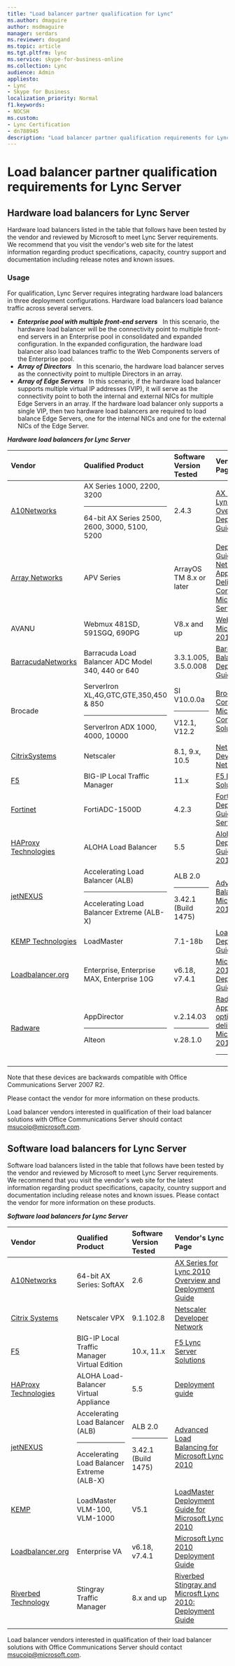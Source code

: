 ```yaml
---
title: "Load balancer partner qualification for Lync"
ms.author: dmaguire
author: msdmaguire
manager: serdars
ms.reviewer: dougand
ms.topic: article
ms.tgt.pltfrm: lync
ms.service: skype-for-business-online
ms.collection: Lync
audience: Admin
appliesto:
- Lync
- Skype for Business 
localization_priority: Normal
f1.keywords:
- NOCSH
ms.custom:
- Lync Certification
- dn788945
description: "Load balancer partner qualification requirements for Lync."
---
```


# Load balancer partner qualification requirements for Lync Server

## Hardware load balancers for Lync Server
Hardware load balancers listed in the table that follows have been tested by the vendor and reviewed by Microsoft to meet Lync Server requirements. We recommend that you visit the vendor's web site for the latest information regarding product specifications, capacity, country support and documentation including release notes and known issues. 

### Usage

For qualification, Lync Server requires integrating hardware load balancers in three deployment configurations. Hardware load balancers load balance traffic across several servers.

- ***Enterprise pool with multiple front-end servers***&nbsp;&nbsp; In this scenario, the hardware load balancer will be the connectivity point to multiple front-end servers in an Enterprise pool in consolidated and expanded configuration. In the expanded configuration, the hardware load balancer also load balances traffic to the Web Components servers of the Enterprise pool.
- ***Array of Directors***&nbsp;&nbsp; In this scenario, the hardware load balancer serves as the connectivity point to multiple Directors in an array.
- ***Array of Edge Servers***&nbsp;&nbsp; In this scenario, if the hardware load balancer supports multiple virtual IP addresses (VIP), it will serve as the connectivity point to both the internal and external NICs for multiple Edge Servers in an array. If the hardware load balancer only supports a single VIP, then two hardware load balancers are required to load balance Edge Servers, one for the internal NICs and one for the external NICs of the Edge Server.

***Hardware load balancers for Lync Server***

|Vendor|Qualified Product|Software Version Tested|Vendor's Lync Page|
|:--- |:--- |:--- |:--- |
|[A10Networks](https://www.a10networks.com/solutions/application_solutions_microsoft.php)| AX Series 1000, 2200, 3200 <br/><hr> 64-bit AX Series 2500, 2600, 3000, 5100, 5200| 2.4.3 |  [AX Series for Lync 2010 Overview and Deployment Guide](https://www.a10networks.com/solutions/application_solutions_microsoft.php)|
|[Array Networks](http://www.arraynetworks.com/) | APV Series | ArrayOS TM 8.x or later |[Deployment Guide for Array Networks APV Application Delivery Controllers and Microsoft Lync Server 2010](http://www.arraynetworks.com/libraries/DG-APV-Lync2010-Dec-2011-Rev-III.PDF) |
|AVANU |Webmux 481SD, 591SGQ, 690PG| V8.x and up|[WebMux and Microsoft Lync 2010](http://avanu.com/webmuxuc/)|
|[BarracudaNetworks](https://www.barracuda.com/products)|Barracuda Load Balancer ADC Model 340, 440 or 640|3.3.1.005, 3.5.0.008| [Barracuda Load Balancer Deployment Guide](https://techlib.barracuda.com/ADC/MSLyncDeployOverview)|
|Brocade |ServerIron XL,4G,GTC,GTE,350,450 &amp; 850<br/><hr> ServerIron ADX 1000, 4000, 10000|SI V10.0.0a<br/><hr>V12.1, V12.2|[Brocade Communications' Microsoft Unified Communications Solutions](https://www.brocade.com/partnerships/technology-alliance-partners/partner-details/microsoft/microsoft-office-communications-server/index.page)|
|[CitrixSystems](https://www.citrix.com/global-partners/microsoft/netscaler.html) |Netscaler|8.1, 9.x, 10.5|[Netscaler Developer Network](https://www.citrix.com/community.html)|
|[F5](http://www.f5.com/products/technology/microsoft/lync-server/) |BIG-IP Local Traffic Manager|11.x|[F5 Lync Server Solutions](https://f5.com/partners/product-technology-alliances/microsoft)|
|[Fortinet](http://www.fortinet.com/) |FortiADC-1500D|4.2.3|[Fortinet ADC Deployment Guide for Lync Server 2013](http://docs.fortinet.com/d/fortiadc-load-balancing-lync)|
|[HAProxy Technologies](http://www.haproxy.com/solutions/load-balancing-for-microsoft-products/) |ALOHA Load Balancer|5.5|[Aloha Deployment Guide for Lync 2010](http://www.haproxy.com/static/media/uploads/eng/resources/aloha_load_balancer_appnotes_0061_lync_2010_deployment_guide_en.pdf)|
|[jetNEXUS](http://www.jetnexus.com/support/applications/microsoft-lync/) |Accelerating Load Balancer (ALB)<br/><hr>Accelerating Load Balancer Extreme (ALB-X) |ALB 2.0 <br/><hr>3.42.1 (Build 1475) |[Advanced Load Balancing for Microsoft Lync 2010](http://www.jetnexus.com/support/applications/microsoft-lync/)|
|[KEMP Technologies](http://www.kemptechnologies.com/) |LoadMaster|7.1-18b|[LoadMaster Deployment Guide](https://kemptechnologies.com/microsoft-load-balancing/load-balancing-microsoft-lync/)|
|[Loadbalancer.org](http://loadbalancer.org/) |Enterprise, Enterprise MAX, Enterprise 10G|v6.18, v7.4.1|[Microsoft Lync 2010 Deployment Guide](http://pdfs.loadbalancer.org/Microsoft_Lync_2010_Deployment_Guide.pdf)|
|[Radware](http://www.radware.com/) |  AppDirector  <br/><hr>  Alteon   |v.2.14.03<br/><hr> v.28.1.0   |[Radware AppDirector optimizing the delivery of Microsoft Lync 2010](http://www.radware.com/Partners/TechnologyPartners/Microsoft/)<br/><hr> |
| |         |         ||

Note that these devices are backwards compatible with Office Communications Server 2007 R2. 

Please contact the vendor for more information on these products.

Load balancer vendors interested in qualification of their load balancer solutions with Office Communications Server should contact <a href="mailto:msucoip@microsoft.com">msucoip@microsoft.com</a>.

## Software load balancers for Lync Server

Software load balancers listed in the table that follows  have been tested by the vendor and reviewed by Microsoft to meet Lync Server requirements. We recommend that you visit the vendor's web site for the latest information regarding product specifications, capacity, country support and documentation including release notes and known issues. Please contact the vendor for more information on these products.

***Software load balancers for Lync Server***

|Vendor|Qualified Product |Software Version Tested|Vendor's Lync Page|
|:--- |:--- |:--- |:--- |
|[A10Networks](https://www.a10networks.com/solutions/application_solutions_microsoft.php) |64-bit AX Series: SoftAX|2.6|[AX Series for Lync 2010 Overview and Deployment Guide](https://www.a10networks.com/solutions/application_solutions_microsoft.php)|
|[Citrix Systems](https://www.citrix.com/)     |Netscaler VPX|9.1.102.8|[Netscaler Developer Network](https://www.citrix.com/community.html)|
|[F5](https://f5.com/) |BIG-IP Local Traffic Manager Virtual Edition|10.x, 11.x|[F5 Lync Server Solutions](https://f5.com/partners/product-technology-alliances/microsoft)|
|[HAProxy Technologies](http://www.haproxy.com/solutions/load-balancing-for-microsoft-products/)|ALOHA Load-Balancer Virtual Appliance|5.5|[Deployment guide](http://www.haproxy.com/static/media/uploads/eng/resources/aloha_load_balancer_appnotes_0061_lync_2010_deployment_guide_en.pdf)|
|[jetNEXUS](http://www.jetnexus.com/support/applications/microsoft-lync/) |  Accelerating Load Balancer (ALB)  <br/><hr>  Accelerating Load Balancer Extreme (ALB-X)    |  ALB 2.0   <br/><hr>3.42.1 (Build 1475)|[Advanced Load Balancing for Microsoft Lync 2010](http://www.jetnexus.com/support/applications/microsoft-lync/)|
|[KEMP](http://www.kemptechnologies.com/) |LoadMaster VLM-100, VLM-1000|V5.1|[LoadMaster Deployment Guide for Microsoft Lync 2010](https://kemptechnologies.com/files/downloads/documentation/Lync/KEMP_Lync_2010_Deployment_Guide.pdf)|
|[Loadbalancer.org](http://loadbalancer.org/)|Enterprise VA|v6.18, v7.4.1|[Microsoft Lync 2010 Deployment Guide](http://pdfs.loadbalancer.org/Microsoft_Lync_2010_Deployment_Guide.pdf)|
|[Riverbed Technology](http://www.riverbed.com/) |Stingray Traffic Manager|8.x and up|[Riverbed Stingray and Microsft Lync 2010: Deployment Guide](https://splash.riverbed.com/docs/DOC-1335)|
|     |         |         | |

Load balancer vendors interested in qualification of their load balancer solutions with Office Communications Server should contact <a href="mailto:msucoip@microsoft.com">msucoip@microsoft.com</a>.